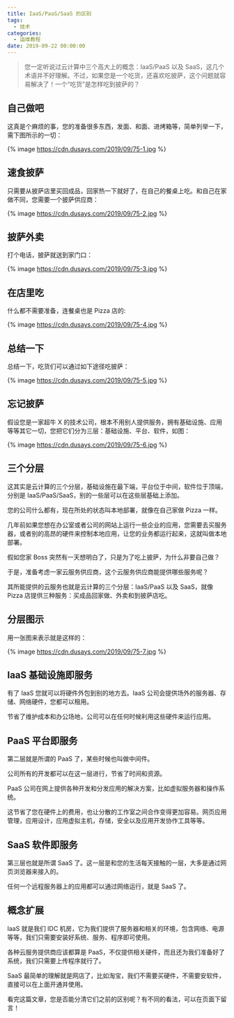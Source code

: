 ```yaml
---
title: IaaS/PaaS/SaaS 的区别
tags:
  - 技术
categories:
  - 运维教程
date: 2019-09-22 00:00:00
---
```


> 您一定听说过云计算中三个高大上的概念：IaaS/PaaS 以及 SaaS，这几个术语并不好理解。不过，如果您是一个吃货，还喜欢吃披萨，这个问题就容易解决了！一个“吃货”是怎样吃到披萨的？

<!-- more -->

## 自己做吧

这真是个麻烦的事，您的准备很多东西，发面、和面、进烤箱等，简单列举一下，需下图所示的一切：

{% image https://cdn.dusays.com/2019/09/75-1.jpg %}

## 速食披萨

只需要从披萨店里买回成品，回家热一下就好了，在自己的餐桌上吃。和自己在家做不同，您需要一个披萨供应商：

{% image https://cdn.dusays.com/2019/09/75-2.jpg %}

## 披萨外卖

打个电话，披萨就送到家门口：

{% image https://cdn.dusays.com/2019/09/75-3.jpg %}

## 在店里吃

什么都不需要准备，连餐桌也是 Pizza 店的:

{% image https://cdn.dusays.com/2019/09/75-4.jpg %}

## 总结一下

总结一下，吃货们可以通过如下途径吃披萨：

{% image https://cdn.dusays.com/2019/09/75-5.jpg %}

## 忘记披萨

假设您是一家超牛 X 的技术公司，根本不用别人提供服务，拥有基础设施、应用等等其它一切，您把它们分为三层：基础设施、平台、软件，如图：

{% image https://cdn.dusays.com/2019/09/75-6.jpg %}

## 三个分层

这其实是云计算的三个分层，基础设施在最下端，平台位于中间，软件位于顶端，分别是 IaaS/PaaS/SaaS，别的一些层可以在这些层基础上添加。

您的公司什么都有，现在所处的状态叫本地部署，就像在自己家做 Pizza 一样。

几年前如果您想在办公室或者公司的网站上运行一些企业的应用，您需要去买服务器，或者别的高昂的硬件来控制本地应用，让您的业务都运行起来，这就叫做本地部署。

假如您家 Boss 突然有一天想明白了，只是为了吃上披萨，为什么非要自己做？

于是，准备考虑一家云服务供应商，这个云服务供应商能提供哪些服务呢？

其所能提供的云服务也就是云计算的三个分层：IaaS/PaaS 以及 SaaS，就像 Pizza 店提供三种服务：买成品回家做、外卖和到披萨店吃。

## 分层图示

用一张图来表示就是这样的：

{% image https://cdn.dusays.com/2019/09/75-7.jpg %}

## IaaS 基础设施即服务

有了 IaaS 您就可以将硬件外包到别的地方去。IaaS 公司会提供场外的服务器、存储、网络硬件，您都可以租用。

节省了维护成本和办公场地，公司可以在任何时候利用这些硬件来运行应用。

## PaaS 平台即服务

第二层就是所谓的 PaaS 了，某些时候也叫做中间件。

公司所有的开发都可以在这一层进行，节省了时间和资源。

PaaS 公司在网上提供各种开发和分发应用的解决方案，比如虚拟服务器和操作系统。

这节省了您在硬件上的费用，也让分散的工作室之间合作变得更加容易。网页应用管理，应用设计，应用虚拟主机，存储，安全以及应用开发协作工具等等。

## SaaS 软件即服务

第三层也就是所谓 SaaS 了。这一层是和您的生活每天接触的一层，大多是通过网页浏览器来接入的。

任何一个远程服务器上的应用都可以通过网络运行，就是 SaaS 了。

## 概念扩展

IaaS 就是我们 IDC 机房，它为我们提供了服务器和相关的环境，包含网络、电源等等，我们只需要安装好系统、服务、程序即可使用。

各种云服务提供商应该都算是 PaaS，不仅提供相关硬件，而且还为我们准备好了系统，我们只需要上传程序就行了。

SaaS 最简单的理解就是网店了，比如淘宝，我们不需要买硬件，不需要安软件，直接可以在上面开通并使用。

看完这篇文章，您是否能分清它们之前的区别呢？有不同的看法，可以在页面下留言！